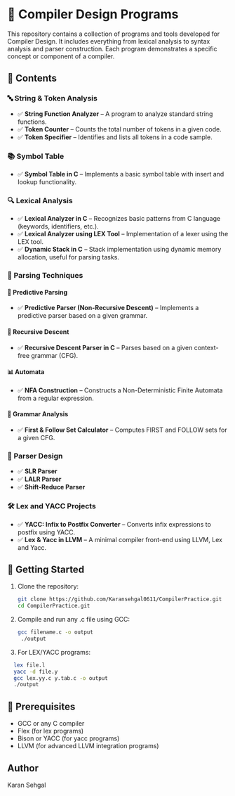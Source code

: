 # 📘 Compiler Design Programs

This repository contains a collection of programs and tools developed for Compiler Design. It includes everything from lexical analysis to syntax analysis and parser construction. Each program demonstrates a specific concept or component of a compiler.

## 📁 Contents

### 🔤 String & Token Analysis
- ✅ **String Function Analyzer** – A program to analyze standard string functions.
- ✅ **Token Counter** – Counts the total number of tokens in a given code.
- ✅ **Token Specifier** – Identifies and lists all tokens in a code sample.

### 📚 Symbol Table
- ✅ **Symbol Table in C** – Implements a basic symbol table with insert and lookup functionality.

### 🔍 Lexical Analysis
- ✅ **Lexical Analyzer in C** – Recognizes basic patterns from C language (keywords, identifiers, etc.).
- ✅ **Lexical Analyzer using LEX Tool** – Implementation of a lexer using the LEX tool.
- ✅ **Dynamic Stack in C** – Stack implementation using dynamic memory allocation, useful for parsing tasks.

### 📐 Parsing Techniques

#### 🔮 Predictive Parsing
- ✅ **Predictive Parser (Non-Recursive Descent)** – Implements a predictive parser based on a given grammar.

#### 🔁 Recursive Descent
- ✅ **Recursive Descent Parser in C** – Parses based on a given context-free grammar (CFG).

#### 📊 Automata
- ✅ **NFA Construction** – Constructs a Non-Deterministic Finite Automata from a regular expression.

#### 🎯 Grammar Analysis
- ✅ **First & Follow Set Calculator** – Computes FIRST and FOLLOW sets for a given CFG.

### 🧩 Parser Design
- ✅ **SLR Parser**
- ✅ **LALR Parser**
- ✅ **Shift-Reduce Parser**

### 🛠️ Lex and YACC Projects
- ✅ **YACC: Infix to Postfix Converter** – Converts infix expressions to postfix using YACC.
- ✅ **Lex & Yacc in LLVM** – A minimal compiler front-end using LLVM, Lex and Yacc.

## 🚀 Getting Started

1. Clone the repository:
   ```bash
   git clone https://github.com/Karansehgal0611/CompilerPractice.git
   cd CompilerPractice.git
   ```
2. Compile and run any .c file using GCC:
   ```bash
   gcc filename.c -o output
    ./output
   ```
3. For LEX/YACC programs:
  ```bash
    lex file.l
    yacc -d file.y
    gcc lex.yy.c y.tab.c -o output
    ./output
  ```

## 📌 Prerequisites
- GCC or any C compiler
- Flex (for lex programs)
- Bison or YACC (for yacc programs)
- LLVM (for advanced LLVM integration programs)

## Author 
Karan Sehgal
